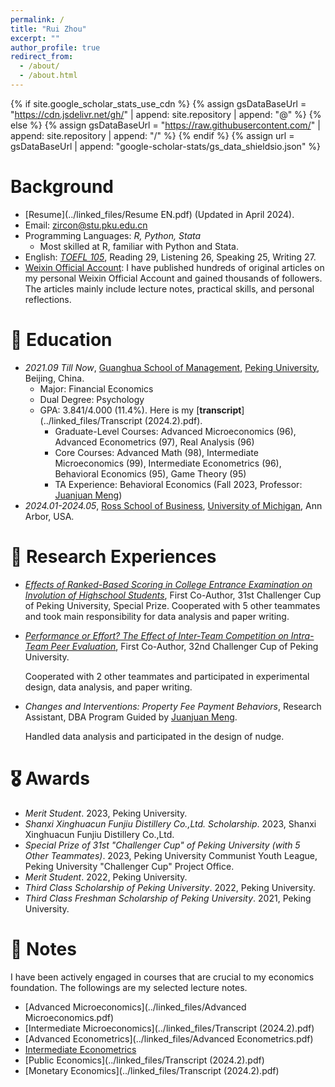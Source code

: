 ```yaml
---
permalink: /
title: "Rui Zhou"
excerpt: ""
author_profile: true
redirect_from: 
  - /about/
  - /about.html
---
```


{% if site.google_scholar_stats_use_cdn %}
{% assign gsDataBaseUrl = "https://cdn.jsdelivr.net/gh/" | append: site.repository | append: "@" %}
{% else %}
{% assign gsDataBaseUrl = "https://raw.githubusercontent.com/" | append: site.repository | append: "/" %}
{% endif %}
{% assign url = gsDataBaseUrl | append: "google-scholar-stats/gs_data_shieldsio.json" %}

<span class='anchor' id='about-me'></span>


<span class='anchor' id='toolkit'></span>

# Background

* [Resume](../linked_files/Resume EN.pdf) (Updated in April 2024).
* Email: zircon@stu.pku.edu.cn
* Programming Languages: _R, Python, Stata_
  * Most skilled at R, familiar with Python and Stata.
* English: [_TOEFL 105_](../linked_files/TOEFL_.pdf), Reading 29, Listening 26, Speaking 25, Writing 27.
* [Weixin Official Account](https://mp.weixin.qq.com/s?__biz=Mzk0NTMxNjcxNg==&mid=2247491485&idx=1&sn=c4fda51b662c9130550966d2eb22787e&chksm=c316699ef461e0887070e8ffcf1063606982dde436ac0c45437d1a35dd4552d443991dd4d635#rd): I have published hundreds of original articles on my personal Weixin Official Account and gained thousands of followers. The articles mainly include lecture notes, practical skills, and personal reflections.


# 📖 Education

- *2021.09 Till Now*, [Guanghua School of Management](https://en.gsm.pku.edu.cn/), [Peking University](https://english.pku.edu.cn/), Beijing, China.
  - Major: Financial Economics
  - Dual Degree: Psychology
  - GPA: 3.841/4.000 (11.4%). Here is my [**transcript**](../linked_files/Transcript (2024.2).pdf).
    * Graduate-Level Courses: Advanced Microeconomics (96), Advanced Econometrics (97), Real Analysis (96)
    * Core Courses: Advanced Math (98), Intermediate Microeconomics (99), Intermediate Econometrics (96), Behavioral Economics (95), Game Theory (95)
    * TA Experience: Behavioral Economics (Fall 2023, Professor: [Juanjuan Meng](https://en.gsm.pku.edu.cn/faculty/jumeng/))
- *2024.01-2024.05*, [Ross School of Business](https://michiganross.umich.edu/), [University of Michigan](https://umich.edu/), Ann Arbor, USA.

<span class='anchor' id='research'></span>

# 🧪 Research Experiences

* [_Effects of Ranked-Based Scoring in College Entrance Examination on Involution of Highschool Students_]((../linked_files/等级赋分制对高考考生内卷程度的影响.pdf)
), First Co-Author, 31st Challenger Cup of Peking University, Special Prize.
  Cooperated with 5 other teammates and took main responsibility for data analysis and paper writing.
* [_Performance or Effort? The Effect of Inter-Team Competition on Intra-Team Peer Evaluation_](../linked_files/“功劳”还是“苦劳”？——团队间竞争对团队成员互评的影响.pdf), First Co-Author, 32nd Challenger Cup of Peking University.

  Cooperated with 2 other teammates and participated in experimental design, data analysis, and paper writing.
* _Changes and Interventions: Property Fee Payment Behaviors_, Research Assistant, DBA Program Guided by [Juanjuan Meng](https://en.gsm.pku.edu.cn/faculty/jumeng/).

  Handled data analysis and participated in the design of nudge.



<span class='anchor' id='awards'></span>

# 🎖 Awards

* _Merit Student_. 2023, Peking University.
* _Shanxi Xinghuacun Funjiu Distillery Co.,Ltd. Scholarship_. 2023, Shanxi Xinghuacun Funjiu Distillery Co.,Ltd.
* _Special Prize of 31st "Challenger Cup" of Peking University (with 5 Other Teammates)_. 2023, Peking University Communist Youth League, Peking University "Challenger Cup" Project Office.
* _Merit Student_. 2022, Peking University.
* _Third Class Scholarship of Peking University_. 2022, Peking University.
* _Third Class Freshman Scholarship of Peking University_. 2021, Peking University.

<span class='anchor' id='notes'></span>

# 📒 Notes

I have been actively engaged in courses that are crucial to my economics foundation. The followings are my selected lecture notes.

* [Advanced Microeconomics](../linked_files/Advanced Microeconomics.pdf)
* [Intermediate Microeconomics](../linked_files/Transcript (2024.2).pdf)
* [Advanced Econometrics](../linked_files/Advanced Econometrics.pdf)
* [Intermediate Econometrics](../linked_files/Econometrics.pdf)
* [Public Economics](../linked_files/Transcript (2024.2).pdf)
* [Monetary Economics](../linked_files/Transcript (2024.2).pdf)

